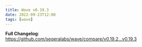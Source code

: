 ```yaml
---
title: Wave v0.19.3
date: 2022-09-23T12:00
tags: [wave]
---
```


**Full Changelog**: https://github.com/seqeralabs/wave/compare/v0.19.2...v0.19.3
